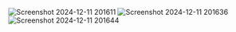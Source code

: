 ![Screenshot 2024-12-11 201611](https://github.com/user-attachments/assets/759ead1a-f6b1-41b9-b43e-84b7b8ae5839)
![Screenshot 2024-12-11 201636](https://github.com/user-attachments/assets/1bce54c8-07e9-43db-874e-deea291d3f6d)
![Screenshot 2024-12-11 201644](https://github.com/user-attachments/assets/d2062e52-0232-490c-950f-000f7aebd66c)
